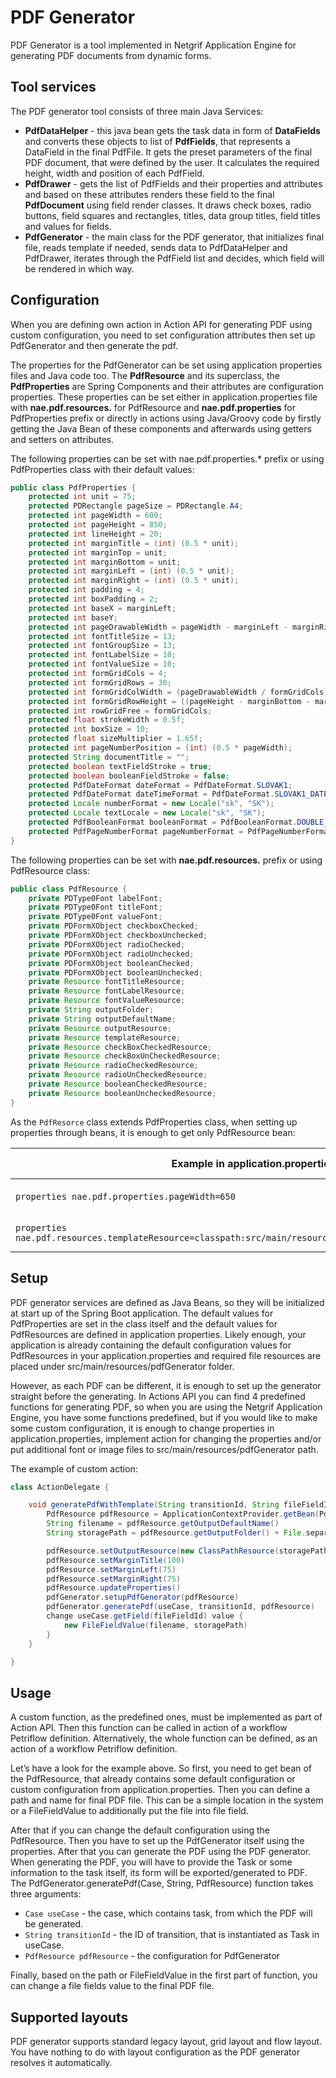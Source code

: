 # PDF Generator

PDF Generator is a tool implemented in Netgrif Application Engine for generating PDF documents from dynamic forms.

## Tool services

The PDF generator tool consists of three main Java Services:

- **PdfDataHelper** - this java bean gets the task data in form of **DataFields** and converts these objects to list
  of **PdfFields**, that represents a DataField in the final PdfFile. It gets the preset parameters of the final PDF
  document, that were defined by the user. It calculates the required height, width and position of each PdfField.
- **PdfDrawer** - gets the list of PdfFields and their properties and attributes and based on these attributes renders
  these field to the final **PdfDocument** using field render classes. It draws check boxes, radio buttons, field
  squares and rectangles, titles, data group titles, field titles and values for fields.
- **PdfGenerator** - the main class for the PDF generator, that initializes final file, reads template if needed, sends
  data to PdfDataHelper and PdfDrawer, iterates through the PdfField list and decides, which field will be rendered in
  which way.

## Configuration

When you are defining own action in Action API for generating PDF using custom configuration, you need to set
configuration attributes then set up PdfGenerator and then generate the pdf.

The properties for the PdfGenerator can be set using application properties files and Java code too. The **PdfResource**
and its superclass, the **PdfProperties** are Spring Components and their attributes are configuration properties. These
properties can be set either in application.properties file with **nae.pdf.resources.** for PdfResource and
**nae.pdf.properties** for PdfProperties prefix or directly in actions using Java/Groovy code by firstly getting the Java
Bean of these components and afterwards using getters and setters on attributes.

The following properties can be set with nae.pdf.properties.* prefix or using PdfProperties class with their default
values:

```java
public class PdfProperties {
    protected int unit = 75;
    protected PDRectangle pageSize = PDRectangle.A4;
    protected int pageWidth = 600;
    protected int pageHeight = 850;
    protected int lineHeight = 20;
    protected int marginTitle = (int) (0.5 * unit);
    protected int marginTop = unit;
    protected int marginBottom = unit;
    protected int marginLeft = (int) (0.5 * unit);
    protected int marginRight = (int) (0.5 * unit);
    protected int padding = 4;
    protected int boxPadding = 2;
    protected int baseX = marginLeft;
    protected int baseY;
    protected int pageDrawableWidth = pageWidth - marginLeft - marginRight;
    protected int fontTitleSize = 13;
    protected int fontGroupSize = 13;
    protected int fontLabelSize = 10;
    protected int fontValueSize = 10;
    protected int formGridCols = 4;
    protected int formGridRows = 30;
    protected int formGridColWidth = (pageDrawableWidth / formGridCols);
    protected int formGridRowHeight = ((pageHeight - marginBottom - marginTop) / formGridRows);
    protected int rowGridFree = formGridCols;
    protected float strokeWidth = 0.5f;
    protected int boxSize = 10;
    protected float sizeMultiplier = 1.65f;
    protected int pageNumberPosition = (int) (0.5 * pageWidth);
    protected String documentTitle = "";
    protected boolean textFieldStroke = true;
    protected boolean booleanFieldStroke = false;
    protected PdfDateFormat dateFormat = PdfDateFormat.SLOVAK1;
    protected PdfDateFormat dateTimeFormat = PdfDateFormat.SLOVAK1_DATETIME;
    protected Locale numberFormat = new Locale("sk", "SK");
    protected Locale textLocale = new Locale("sk", "SK");
    protected PdfBooleanFormat booleanFormat = PdfBooleanFormat.DOUBLE_BOX_WITH_TEXT_SK;
    protected PdfPageNumberFormat pageNumberFormat = PdfPageNumberFormat.SLASH;
}
```

The following properties can be set with **nae.pdf.resources.** prefix or using PdfResource class:

```java
public class PdfResource {
    private PDType0Font labelFont;
    private PDType0Font titleFont;
    private PDType0Font valueFont;
    private PDFormXObject checkboxChecked;
    private PDFormXObject checkboxUnchecked;
    private PDFormXObject radioChecked;
    private PDFormXObject radioUnchecked;
    private PDFormXObject booleanChecked;
    private PDFormXObject booleanUnchecked;
    private Resource fontTitleResource;
    private Resource fontLabelResource;
    private Resource fontValueResource;
    private String outputFolder;
    private String outputDefaultName;
    private Resource outputResource;
    private Resource templateResource;
    private Resource checkBoxCheckedResource;
    private Resource checkBoxUnCheckedResource;
    private Resource radioCheckedResource;
    private Resource radioUnCheckedResource;
    private Resource booleanCheckedResource;
    private Resource booleanUncheckedResource;
}
```

As the `PdfResorce` class extends PdfProperties class, when setting up properties through beans, it is enough to get only
PdfResource bean:

| Example in application.properties | Example of getting bean and setting attribute in actions|
|-----------------------------------|---------------------------------------------------------|
| `properties nae.pdf.properties.pageWidth=650` | `java PdfResource pdfResource = ApplicationContextProvider.getBean(PdfResource.class) as PdfResource` `java pdfResource.setMarginLeft(75)` |
| `properties nae.pdf.resources.templateResource=classpath:src/main/resources/pdfGenerator/template_pdf.pdf` | `java PdfResource pdfResource = ApplicationContextProvider.getBean(PdfResource.class) as PdfResource` `java pdfResource.setMarginLeft(75)`|

## Setup

PDF generator services are defined as Java Beans, so they will be initialized at start up of the Spring Boot
application. The default values for PdfProperties are set in the class itself and the default values for PdfResources
are defined in application properties. Likely enough, your application is already containing the default configuration
values for PdfResources in your application.properties and required file resources are placed under
src/main/resources/pdfGenerator folder.

However, as each PDF can be different, it is enough to set up the generator straight before the generating. In Actions
API you can find 4 predefined functions for generating PDF, so when you are using the Netgrif Application Engine, you
have some functions predefined, but if you would like to make some custom configuration, it is enough to change
properties in application.properties, implement action for changing the properties and/or put additional font or image
files to src/main/resources/pdfGenerator path.

The example of custom action:

```groovy
class ActionDelegate {

    void generatePdfWithTemplate(String transitionId, String fileFieldId) {
        PdfResource pdfResource = ApplicationContextProvider.getBean(PdfResource.class) as PdfResource
        String filename = pdfResource.getOutputDefaultName()
        String storagePath = pdfResource.getOutputFolder() + File.separator + useCase.stringId + "-" + fileFieldId + "-" + pdfResource.getOutputDefaultName()

        pdfResource.setOutputResource(new ClassPathResource(storagePath))
        pdfResource.setMarginTitle(100)
        pdfResource.setMarginLeft(75)
        pdfResource.setMarginRight(75)
        pdfResource.updateProperties()
        pdfGenerator.setupPdfGenerator(pdfResource)
        pdfGenerator.generatePdf(useCase, transitionId, pdfResource)
        change useCase.getField(fileFieldId) value {
            new FileFieldValue(filename, storagePath)
        }
    }

}
```

## Usage

A custom function, as the predefined ones, must be implemented as part of Action API. Then this function can be called
in action of a workflow Petriflow definition. Alternatively, the whole function can be defined, as an action of a
workflow Petriflow definition.

Let’s have a look for the example above. So first, you need to get bean of the PdfResource, that already contains some
default configuration or custom configuration from application.properties. Then you can define a path and name for final
PDF file. This can be a simple location in the system or a FileFieldValue to additionally put the file into file field.

After that if you can change the default configuration using the PdfResource. Then you have to set up the PdfGenerator
itself using the properties. After that you can generate the PDF using the PDF generator. When generating the PDF, you
will have to provide the Task or some information to the task itself, its form will be exported/generated to PDF. The
PdfGenerator.generatePdf(Case, String, PdfResource) function takes three arguments:

- `Case useCase` - the case, which contains task, from which the PDF will be generated.
- `String transitionId` - the ID of transition, that is instantiated as Task in useCase.
- `PdfResource pdfResource` - the configuration for PdfGenerator

Finally, based on the path or FileFieldValue in the first part of function, you can change a file fields value to the
final PDF file.

## Supported layouts

PDF generator supports standard legacy layout, grid layout and flow layout. You have nothing to do with layout
configuration as the PDF generator resolves it automatically.
